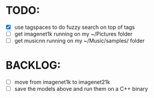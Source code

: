# TODO:
- [X] use tagspaces to do fuzzy search on top of tags
- [ ] get imagenet1k running on my ~/Pictures folder
- [ ] get musicnn running on my ~/Music/samples/ folder

# BACKLOG:
- [ ] move from imagenet1k to imagenet21k
- [ ] save the models above and run them on a C++ binary 
